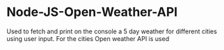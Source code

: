 # Node-JS-Open-Weather-API
Used to fetch and print on the console a 5 day weather for different cities using user input. For the cities Open weather API is used 
